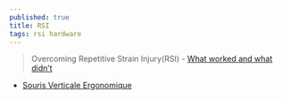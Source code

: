 ```yaml
---
published: true
title: RSI
tags: rsi hardware
---
```

> Overcoming Repetitive Strain Injury(RSI) -  [What worked and what didn’t](https://medium.com/bambuu/overcoming-reptitive-strain-injury-rsi-what-worked-and-what-didnt-e315e737b96a)

- [Souris Verticale Ergonomique](https://www.amazon.fr/Trust-22879-Souris-Noir/dp/B07FM2GLNQ/ref=sr_1_6?__mk_fr_FR=%C3%85M%C3%85%C5%BD%C3%95%C3%91&crid=27MIGQ6XQCACB&keywords=souris+verticale&qid=1676627457&sprefix=souris+verticale%2Caps%2C152&sr=8-6)
